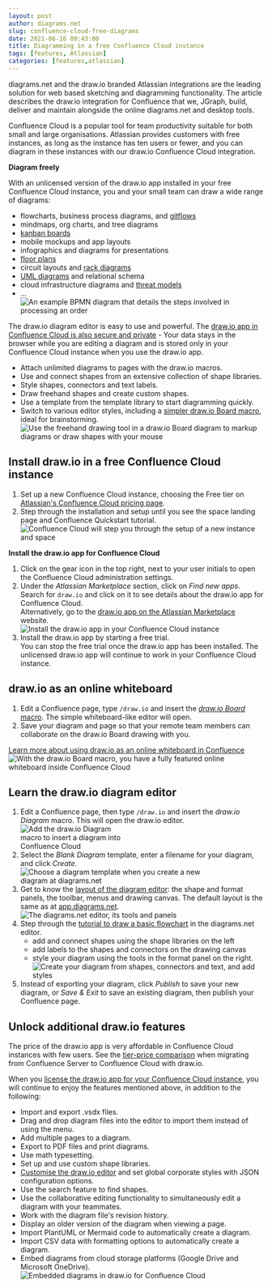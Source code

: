 ```yaml
---
layout: post
author: diagrams.net
slug: confluence-cloud-free-diagrams
date: 2021-06-16 09:43:00
title: Diagramming in a free Confluence Cloud instance
tags: [features, Atlassian]
categories: [features,atlassian]
---
```


diagrams.net and the draw.io branded Atlassian integrations are the leading solution for web based sketching and diagramming functionality. The article describes the draw.io integration for Confluence that we, JGraph, build, deliver and maintain alongside the online diagrams.net and desktop tools.

Confluence Cloud is a popular tool for team productivity suitable for both small and large organisations. Atlassian provides customers with free instances, as long as the instance has ten users or fewer, and you can diagram in these instances with our draw.io Confluence Cloud integration.

**Diagram freely**

With an unlicensed version of the draw.io app installed in your free Confluence Cloud instance, you and your small team can draw a wide range of diagrams: 
* flowcharts, business process diagrams, and [gitflows](/blog/gitflow-diagram.html)
* mindmaps, org charts, and tree diagrams
* [kanban boards](/blog/kanban-boards.html)
* mobile mockups and app layouts
* infographics and diagrams for presentations
* [floor plans](/blog/floorplans.html)
* circuit layouts and [rack diagrams](/blog/rack-diagrams.html)
* [UML diagrams](/blog/uml-2-5.html) and relational schema
* cloud infrastructure diagrams and [threat models](/blog/threat-modelling.html)
* ...
<br /><img src="/assets/img/blog/bpmn-example-order-process.png" style="max-width:100%;height:auto;" alt="An example BPMN diagram that details the steps involved in processing an order">


The draw.io diagram editor is easy to use and powerful. The [draw.io app in Confluence Cloud is also secure and private](/blog/data-protection.html) - Your data stays in the browser while you are editing a diagram and is stored only in your Confluence Cloud instance when you use the draw.io app. 

* Attach unlimited diagrams to pages with the draw.io macros.
* Use and connect shapes from an extensive collection of shape libraries.
* Style shapes, connectors and text labels.
* Draw freehand shapes and create custom shapes.
* Use a template from the template library to start diagramming quickly.
* Switch to various editor styles, including a [simpler draw.io Board macro](/blog/drawio-board-macro.html), ideal for brainstorming.
<br /><img src="/assets/img/blog/sketch-ui-freehand-drawing.gif" style="width=100%;max-width:500px;height:auto;" alt="Use the freehand drawing tool in a draw.io Board diagram to markup diagrams or draw shapes with your mouse">



## Install draw.io in a free Confluence Cloud instance

1. Set up a new Confluence Cloud instance, choosing the Free tier on [Atlassian's Confluence Cloud pricing page](https://www.atlassian.com/software/confluence/pricing). 
2. Step through the installation and setup until you see the space landing page and Confluence Quickstart tutorial.
<br /><img src="/assets/img/blog/confluence-cloud-new-instance.png" style="max-width:100%;height:auto;" alt="Confluence Cloud will step you through the setup of a new instance and space">

**Install the draw.io app for Confluence Cloud**
1. Click on the gear icon in the top right, next to your user initials to open the Confluence Cloud administration settings. 
2. Under the _Atlassian Marketplace_ section, click on _Find new apps_. Search for ``draw.io`` and click on it to see details about the draw.io app for Confluence Cloud.
<br />Alternatively, go to the [draw.io app on the Atlassian Marketplace](https://marketplace.atlassian.com/apps/1210933/draw-io-diagrams-for-confluence?hosting=cloud&tab=overview) website.
<br /><img src="/assets/img/blog/confluence-cloud-install-drawio.png" style="max-width:100%;height:auto;" alt="Install the draw.io app in your Confluence Cloud instance">
3. Install the draw.io app by starting a free trial. 
<br />You can stop the free trial once the draw.io app has been installed. The unlicensed draw.io app will continue to work in your Confluence Cloud instance. 


## draw.io as an online whiteboard

1. Edit a Confluence page, type ``/draw.io`` and insert the [_draw.io Board_ macro](/blog/drawio-board-macro.html). The simple whiteboard-like editor will open.
2. Save your diagram and page so that your remote team members can collaborate on the draw.io Board drawing with you.

[Learn more about using draw.io as an online whiteboard in Confluence](/blog/online-whiteboard-confluence.html)
<br /><img src="/assets/img/blog/confluence-online-whiteboard-drawio.png" style="width=100%;max-width:600px;height:auto;" alt="With the draw.io Board macro, you have a fully featured online whiteboard inside Confluence Cloud">

## Learn the draw.io diagram editor

1. Edit a Confluence page, then type ``/draw.io`` and insert the _draw.io Diagram_ macro. This will open the draw.io editor. 
<br /><img src="/assets/img/blog/drawio-confluence-cloud-new.png" style="width=100%;max-width:200px;height:auto;" alt="Add the draw.io Diagram macro to insert a diagram into Confluence Cloud">
2. Select the _Blank Diagram_ template, enter a filename for your diagram, and click _Create_.
<br /><img src="/assets/img/blog/template-library-new-diagram.png" style="width=100%;max-width:400px;height:auto;" alt="Choose a diagram template when you create a new diagram at diagrams.net">
3. Get to know the [layout of the diagram editor](/doc/getting-started-editor.html): the shape and format panels, the toolbar, menus and drawing canvas. The default layout is the same as at [app.diagrams.net](https://app.diagrams.net/). 
<br /><img src="/assets/img/blog/interface-introduction.png" style="max-width:100%;height:auto;" alt="The diagrams.net editor, its tools and panels">
4. Step through the [tutorial to draw a basic flowchart](/doc/getting-started-basic-flow-chart.html#add-shapes-to-the-drawing-canvas) in the diagrams.net editor.
   * add and connect shapes using the shape libraries on the left
   * add labels to the shapes and connectors on the drawing canvas
   * style your diagram using the tools in the format panel on the right.
<br /><img src="/assets/img/blog/drawio-confluence-cloud-demo.gif" style="max-width:100%;height:auto;" alt="Create your diagram from shapes, connectors and text, and add styles">
5. Instead of exporting your diagram, click _Publish_ to save your new diagram, or _Save & Exit_ to save an existing diagram, then publish your Confluence page.

## Unlock additional draw.io features

The price of the draw.io app is very affordable in Confluence Cloud instances with few users. See the [tier-price comparison](/blog/gliffy-confluence-cloud-prices.html) when migrating from Confluence Server to Confluence Cloud with draw.io.

When you [license the draw.io app for your Confluence Cloud instance](https://marketplace.atlassian.com/apps/1210933/draw-io-diagrams-for-confluence?hosting=cloud&tab=overview), you will continue to enjoy the features mentioned above, in addition to the following:

* Import and export .vsdx files.
* Drag and drop diagram files into the editor to import them instead of using the menu.
* Add multiple pages to a diagram.
* Export to PDF files and print diagrams.
* Use math typesetting.
* Set up and use custom shape libraries. 
* [Customise the draw.io editor](/doc/drawio-confluence-cloud.html) and set global corporate styles with JSON configuration options.
* Use the search feature to find shapes.
* Use the collaborative editing functionality to simultaneously edit a diagram with your teammates.
* Work with the diagram file's revision history. 
* Display an older version of the diagram when viewing a page.
* Import PlantUML or Mermaid code to automatically create a diagram. 
* Import CSV data with formatting options to automatically create a diagram.
* Embed diagrams from cloud storage platforms (Google Drive and Microsoft OneDrive).
<br /><img src="/assets/img/blog/embed-diagrams-confluence-cloud.png" style="width=100%;max-width:500px;height:auto;" alt="Embedded diagrams in draw.io for Confluence Cloud">